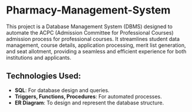 # Pharmacy-Management-System
This project is a Database Management System (DBMS) designed to automate the ACPC (Admission Committee for Professional Courses) admission process for professional courses. It streamlines student data management, course details, application processing, merit list generation, and seat allotment, providing a seamless and efficient experience for both institutions and applicants.

## Technologies Used:
- **SQL**: For database design and queries.
- **Triggers, Functions, Procedures**: For automated processes.
- **ER Diagram**: To design and represent the database structure.
